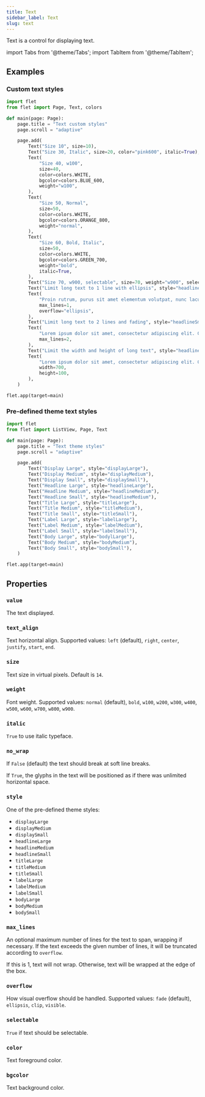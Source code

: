 ```yaml
---
title: Text
sidebar_label: Text
slug: text
---
```


Text is a control for displaying text.

import Tabs from '@theme/Tabs';
import TabItem from '@theme/TabItem';

## Examples

### Custom text styles

<Tabs groupId="language">
  <TabItem value="python" label="Python" default>

```python
import flet
from flet import Page, Text, colors

def main(page: Page):
    page.title = "Text custom styles"
    page.scroll = "adaptive"

    page.add(
        Text("Size 10", size=10),
        Text("Size 30, Italic", size=20, color="pink600", italic=True),
        Text(
            "Size 40, w100",
            size=40,
            color=colors.WHITE,
            bgcolor=colors.BLUE_600,
            weight="w100",
        ),
        Text(
            "Size 50, Normal",
            size=50,
            color=colors.WHITE,
            bgcolor=colors.ORANGE_800,
            weight="normal",
        ),
        Text(
            "Size 60, Bold, Italic",
            size=50,
            color=colors.WHITE,
            bgcolor=colors.GREEN_700,
            weight="bold",
            italic=True,
        ),
        Text("Size 70, w900, selectable", size=70, weight="w900", selectable=True),
        Text("Limit long text to 1 line with ellipsis", style="headlineSmall"),
        Text(
            "Proin rutrum, purus sit amet elementum volutpat, nunc lacus vulputate orci, cursus ultrices neque dui quis purus. Ut ultricies purus nec nibh bibendum, eget vestibulum metus varius. Duis convallis maximus justo, eu rutrum libero maximus id. Donec ullamcorper arcu in sapien molestie, non pellentesque tellus pellentesque. Nulla nec tristique ex. Maecenas euismod nisl enim, a convallis arcu laoreet at. Ut at tortor finibus, rutrum massa sit amet, pulvinar velit. Phasellus diam lorem, viverra vitae leo vitae, consequat suscipit lorem.",
            max_lines=1,
            overflow="ellipsis",
        ),
        Text("Limit long text to 2 lines and fading", style="headlineSmall"),
        Text(
            "Lorem ipsum dolor sit amet, consectetur adipiscing elit. Curabitur quis nibh vitae purus consectetur facilisis sed vitae ipsum. Quisque faucibus sed nulla placerat sagittis. Phasellus condimentum risus vitae nulla vestibulum auctor. Curabitur scelerisque, nibh eget imperdiet consequat, odio ante tempus diam, sed volutpat nisl erat eget turpis. Sed viverra, diam sit amet blandit vulputate, mi tellus dapibus lorem, vitae vehicula diam mauris placerat diam. Morbi sit amet pretium turpis, et consequat ligula. Nulla velit sem, suscipit sit amet dictum non, tincidunt sed nulla. Aenean pellentesque odio porttitor sagittis aliquam. Nam varius at metus vitae vulputate. Praesent faucibus nibh lorem, eu pretium dolor dictum nec. Phasellus eget dui laoreet, viverra magna vitae, pellentesque diam.",
            max_lines=2,
        ),
        Text("Limit the width and height of long text", style="headlineSmall"),
        Text(
            "Lorem ipsum dolor sit amet, consectetur adipiscing elit. Curabitur quis nibh vitae purus consectetur facilisis sed vitae ipsum. Quisque faucibus sed nulla placerat sagittis. Phasellus condimentum risus vitae nulla vestibulum auctor. Curabitur scelerisque, nibh eget imperdiet consequat, odio ante tempus diam, sed volutpat nisl erat eget turpis. Sed viverra, diam sit amet blandit vulputate, mi tellus dapibus lorem, vitae vehicula diam mauris placerat diam. Morbi sit amet pretium turpis, et consequat ligula. Nulla velit sem, suscipit sit amet dictum non, tincidunt sed nulla. Aenean pellentesque odio porttitor sagittis aliquam. Nam varius at metus vitae vulputate. Praesent faucibus nibh lorem, eu pretium dolor dictum nec. Phasellus eget dui laoreet, viverra magna vitae, pellentesque diam.",
            width=700,
            height=100,
        ),
    )

flet.app(target=main)
```
  </TabItem>
</Tabs>

### Pre-defined theme text styles

<Tabs groupId="language">
  <TabItem value="python" label="Python" default>

```python
import flet
from flet import ListView, Page, Text

def main(page: Page):
    page.title = "Text theme styles"
    page.scroll = "adaptive"

    page.add(
        Text("Display Large", style="displayLarge"),
        Text("Display Medium", style="displayMedium"),
        Text("Display Small", style="displaySmall"),
        Text("Headline Large", style="headlineLarge"),
        Text("Headline Medium", style="headlineMedium"),
        Text("Headline Small", style="headlineMedium"),
        Text("Title Large", style="titleLarge"),
        Text("Title Medium", style="titleMedium"),
        Text("Title Small", style="titleSmall"),
        Text("Label Large", style="labelLarge"),
        Text("Label Medium", style="labelMedium"),
        Text("Label Small", style="labelSmall"),
        Text("Body Large", style="bodylLarge"),
        Text("Body Medium", style="bodyMedium"),
        Text("Body Small", style="bodySmall"),
    )

flet.app(target=main)
```
  </TabItem>
</Tabs>

## Properties

### `value`

The text displayed.

### `text_align`

Text horizontal align. Supported values: `left` (default), `right`, `center`, `justify`, `start`, `end`.

### `size`

Text size in virtual pixels. Default is `14`.

### `weight`

Font weight. Supported values: `normal` (default), `bold`, `w100`, `w200`, `w300`, `w400`, `w500`, `w600`, `w700`, `w800`, `w900`.

### `italic`

`True` to use italic typeface.

### `no_wrap`

If `False` (default) the text should break at soft line breaks.

If `True`, the glyphs in the text will be positioned as if there was unlimited horizontal space.

### `style`

One of the pre-defined theme styles:

* `displayLarge`
* `displayMedium`
* `displaySmall`
* `headlineLarge`
* `headlineMedium`
* `headlineSmall`
* `titleLarge`
* `titleMedium`
* `titleSmall`
* `labelLarge`
* `labelMedium`
* `labelSmall`
* `bodyLarge`
* `bodyMedium`
* `bodySmall`

### `max_lines`

An optional maximum number of lines for the text to span, wrapping if necessary. If the text exceeds the given number of lines, it will be truncated according to `overflow`.

If this is 1, text will not wrap. Otherwise, text will be wrapped at the edge of the box.

### `overflow`

How visual overflow should be handled. Supported values: `fade` (default), `ellipsis`, `clip`, `visible`.

### `selectable`

`True` if text should be selectable.

### `color`

Text foreground color.

### `bgcolor`

Text background color.